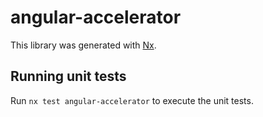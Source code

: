 # angular-accelerator

This library was generated with [Nx](https://nx.dev).

## Running unit tests

Run `nx test angular-accelerator` to execute the unit tests.
